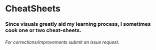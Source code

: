 # CheatSheets

### Since visuals greatly aid my learning process, I sometimes cook one or two cheat-sheets.
###### For corrections/improvements submit an issue request.
